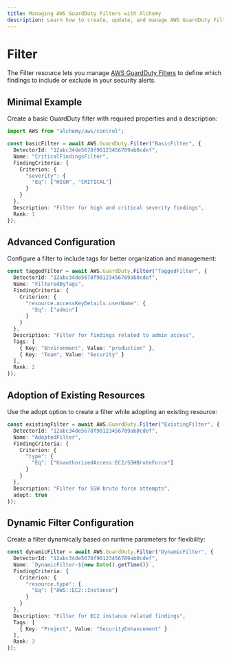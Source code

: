 ```yaml
---
title: Managing AWS GuardDuty Filters with Alchemy
description: Learn how to create, update, and manage AWS GuardDuty Filters using Alchemy Cloud Control.
---
```


# Filter

The Filter resource lets you manage [AWS GuardDuty Filters](https://docs.aws.amazon.com/guardduty/latest/userguide/) to define which findings to include or exclude in your security alerts.

## Minimal Example

Create a basic GuardDuty filter with required properties and a description:

```ts
import AWS from "alchemy/aws/control";

const basicFilter = await AWS.GuardDuty.Filter("BasicFilter", {
  DetectorId: "12abc34de5678f90123456789ab0cdef",
  Name: "CriticalFindingsFilter",
  FindingCriteria: {
    Criterion: {
      "severity": {
        "Eq": ["HIGH", "CRITICAL"]
      }
    }
  },
  Description: "Filter for high and critical severity findings",
  Rank: 1
});
```

## Advanced Configuration

Configure a filter to include tags for better organization and management:

```ts
const taggedFilter = await AWS.GuardDuty.Filter("TaggedFilter", {
  DetectorId: "12abc34de5678f90123456789ab0cdef",
  Name: "FilteredByTags",
  FindingCriteria: {
    Criterion: {
      "resource.accessKeyDetails.userName": {
        "Eq": ["admin"]
      }
    }
  },
  Description: "Filter for findings related to admin access",
  Tags: [
    { Key: "Environment", Value: "production" },
    { Key: "Team", Value: "Security" }
  ],
  Rank: 2
});
```

## Adoption of Existing Resources

Use the adopt option to create a filter while adopting an existing resource:

```ts
const existingFilter = await AWS.GuardDuty.Filter("ExistingFilter", {
  DetectorId: "12abc34de5678f90123456789ab0cdef",
  Name: "AdoptedFilter",
  FindingCriteria: {
    Criterion: {
      "type": {
        "Eq": ["UnauthorizedAccess:EC2/SSHBruteForce"]
      }
    }
  },
  Description: "Filter for SSH brute force attempts",
  adopt: true
});
``` 

## Dynamic Filter Configuration

Create a filter dynamically based on runtime parameters for flexibility:

```ts
const dynamicFilter = await AWS.GuardDuty.Filter("DynamicFilter", {
  DetectorId: "12abc34de5678f90123456789ab0cdef",
  Name: `DynamicFilter-${new Date().getTime()}`,
  FindingCriteria: {
    Criterion: {
      "resource.type": {
        "Eq": ["AWS::EC2::Instance"]
      }
    }
  },
  Description: "Filter for EC2 instance related findings",
  Tags: [
    { Key: "Project", Value: "SecurityEnhancement" }
  ],
  Rank: 3
});
```